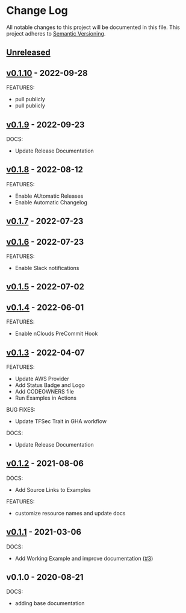 # Change Log

All notable changes to this project will be documented in this file.
This project adheres to [Semantic Versioning](http://semver.org/).

<a name="unreleased"></a>
## [Unreleased]



<a name="v0.1.10"></a>
## [v0.1.10] - 2022-09-28
FEATURES:
- pull publicly
- pull publicly


<a name="v0.1.9"></a>
## [v0.1.9] - 2022-09-23
DOCS:
- Update Release Documentation


<a name="v0.1.8"></a>
## [v0.1.8] - 2022-08-12
FEATURES:
- Enable AUtomatic Releases
- Enable Automatic Changelog


<a name="v0.1.7"></a>
## [v0.1.7] - 2022-07-23



<a name="v0.1.6"></a>
## [v0.1.6] - 2022-07-23
FEATURES:
- Enable Slack notifications


<a name="v0.1.5"></a>
## [v0.1.5] - 2022-07-02



<a name="v0.1.4"></a>
## [v0.1.4] - 2022-06-01
FEATURES:
- Enable nClouds PreCommit Hook


<a name="v0.1.3"></a>
## [v0.1.3] - 2022-04-07
FEATURES:
- Update AWS Provider
- Add Status Badge and Logo
- Add CODEOWNERS file
- Run Examples in Actions

BUG FIXES:
- Update TFSec Trait in GHA workflow

DOCS:
- Update Release Documentation


<a name="v0.1.2"></a>
## [v0.1.2] - 2021-08-06
DOCS:
- Add Source Links to Examples

FEATURES:
- customize resource names and update docs


<a name="v0.1.1"></a>
## [v0.1.1] - 2021-03-06
DOCS:
- Add Working Example and improve documentation ([#3](https://github.com/nclouds/terraform-aws-iam-policy/issues/3))


<a name="v0.1.0"></a>
## v0.1.0 - 2020-08-21
DOCS:
- adding base documentation


[Unreleased]: https://github.com/nclouds/terraform-aws-iam-policy/compare/v0.1.10...HEAD
[v0.1.10]: https://github.com/nclouds/terraform-aws-iam-policy/compare/v0.1.9...v0.1.10
[v0.1.9]: https://github.com/nclouds/terraform-aws-iam-policy/compare/v0.1.8...v0.1.9
[v0.1.8]: https://github.com/nclouds/terraform-aws-iam-policy/compare/v0.1.7...v0.1.8
[v0.1.7]: https://github.com/nclouds/terraform-aws-iam-policy/compare/v0.1.6...v0.1.7
[v0.1.6]: https://github.com/nclouds/terraform-aws-iam-policy/compare/v0.1.5...v0.1.6
[v0.1.5]: https://github.com/nclouds/terraform-aws-iam-policy/compare/v0.1.4...v0.1.5
[v0.1.4]: https://github.com/nclouds/terraform-aws-iam-policy/compare/v0.1.3...v0.1.4
[v0.1.3]: https://github.com/nclouds/terraform-aws-iam-policy/compare/v0.1.2...v0.1.3
[v0.1.2]: https://github.com/nclouds/terraform-aws-iam-policy/compare/v0.1.1...v0.1.2
[v0.1.1]: https://github.com/nclouds/terraform-aws-iam-policy/compare/v0.1.0...v0.1.1
